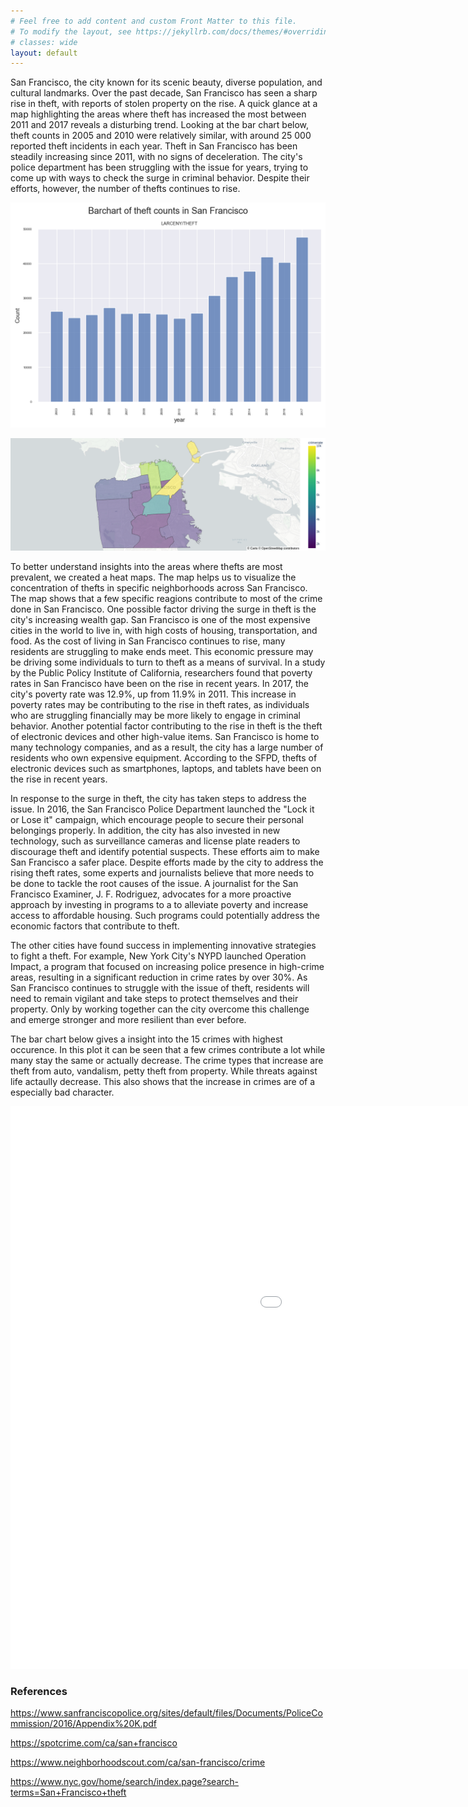 ```yaml
---
# Feel free to add content and custom Front Matter to this file.
# To modify the layout, see https://jekyllrb.com/docs/themes/#overriding-theme-defaults
# classes: wide
layout: default
---
```


<!-- <div class="columns">
    <div class="column">
        <div class="content">
            ![alt text]({{site.baseurl}}/public/barchart.png)
            <p> San Francisco, the city known for its scenic beauty, diverse population, and cultural landmarks. Over the past decade, San Francisco has seen a sharp rise in theft, with reports of stolen property on the rise. A quick glance at a map highlighting the areas where theft has increased the most between 2011 and 2017 reveals a disturbing trend. Looking at the bar chart, theft counts in 2005 and 2010 were relatively similar, with around 25 000 reported theft incidents in each year. Theft in San Francisco has been steadily increasing since 2011, with no signs of deceleration. The city's police department has been struggling with the issue for years, trying to come up with ways to check the surge in criminal behavior. Despite their efforts, however, the number of thefts continues to rise. </p>
        </div>
    </div>
    <div class="column">
        <div class="content">
            <p> San Francisco, the city known for its scenic beauty, diverse population, and cultural landmarks. Over the past decade, San Francisco has seen a sharp rise in theft, with reports of stolen property on the rise. A quick glance at a map highlighting the areas where theft has increased the most between 2011 and 2017 reveals a disturbing trend. Looking at the bar chart, theft counts in 2005 and 2010 were relatively similar, with around 25 000 reported theft incidents in each year. Theft in San Francisco has been steadily increasing since 2011, with no signs of deceleration. The city's police department has been struggling with the issue for years, trying to come up with ways to check the surge in criminal behavior. Despite their efforts, however, the number of thefts continues to rise. </p>
        </div>  
    </div>
    <div class="column">
        <div class="content">
            ![alt text]({{site.baseurl}}/public/map11.png)
            <p> San Francisco, the city known for its scenic beauty, diverse population, and cultural landmarks. Over the past decade, San Francisco has seen a sharp rise in theft, with reports of stolen property on the rise. A quick glance at a map highlighting the areas where theft has increased the most between 2011 and 2017 reveals a disturbing trend. Looking at the bar chart, theft counts in 2005 and 2010 were relatively similar, with around 25 000 reported theft incidents in each year. Theft in San Francisco has been steadily increasing since 2011, with no signs of deceleration. The city's police department has been struggling with the issue for years, trying to come up with ways to check the surge in criminal behavior. Despite their efforts, however, the number of thefts continues to rise. </p>
        </div>
    </div>
</div> -->

San Francisco, the city known for its scenic beauty, diverse population, and cultural landmarks. Over the past decade, San Francisco has seen a sharp rise in theft, with reports of stolen property on the rise. A quick glance at a map highlighting the areas where theft has increased the most between 2011 and 2017 reveals a disturbing trend. Looking at the bar chart below, theft counts in 2005 and 2010 were relatively similar, with around 25 000 reported theft incidents in each year. Theft in San Francisco has been steadily increasing since 2011, with no signs of deceleration. The city's police department has been struggling with the issue for years, trying to come up with ways to check the surge in criminal behavior. Despite their efforts, however, the number of thefts continues to rise.

![alt text](https://raw.githubusercontent.com/ToreVang/ToreVang.github.io/main/public/barchart.png)

![alt text](https://raw.githubusercontent.com/ToreVang/ToreVang.github.io/main/public/map17.png)

To better understand insights into the areas where thefts are most prevalent, we created a heat maps. The map helps us to visualize the concentration of thefts in specific neighborhoods across San Francisco. The map shows that a few specific reagions contribute to most of the crime done in San Francisco. One possible factor driving the surge in theft is the city's increasing wealth gap. San Francisco is one of the most expensive cities in the world to live in, with high costs of housing, transportation, and food. As the cost of living in San Francisco continues to rise, many residents are struggling to make ends meet. This economic pressure may be driving some individuals to turn to theft as a means of survival. In a study by the Public Policy Institute of California, researchers found that poverty rates in San Francisco have been on the rise in recent years. In 2017, the city's poverty rate was 12.9%, up from 11.9% in 2011. This increase in poverty rates may be contributing to the rise in theft rates, as individuals who are struggling financially may be more likely to engage in criminal behavior. Another potential factor contributing to the rise in theft is the theft of electronic devices and other high-value items. San Francisco is home to many technology companies, and as a result, the city has a large number of residents who own expensive equipment. According to the SFPD, thefts of electronic devices such as smartphones, laptops, and tablets have been on the rise in recent years.


In response to the surge in theft, the city has taken steps to address the issue. In 2016, the San Francisco Police Department launched the "Lock it or Lose it" campaign, which encourage people to secure their personal belongings properly. In addition, the city has also invested in new technology, such as surveillance cameras and license plate readers to discourage theft and identify potential suspects. These efforts aim to make San Francisco a safer place. Despite efforts made by the city to address the rising theft rates, some experts and journalists believe that more needs to be done to tackle the root causes of the issue. A journalist for the San Francisco Examiner, J. F. Rodriguez, advocates for a more proactive approach by investing in programs to a to alleviate poverty and increase access to affordable housing. Such programs could potentially address the economic factors that contribute to theft.

The other cities have found success in implementing innovative strategies to fight a theft. For example, New York City's NYPD launched Operation Impact, 
a program that focused on increasing police presence in high-crime areas, resulting in a significant reduction in crime rates by over 30%. As San Francisco continues to struggle with the issue of theft, residents will need to remain vigilant and take steps to protect themselves and their property. Only by working together can the city overcome this challenge and emerge stronger and more resilient than ever before.

The bar chart below gives a insight into the 15 crimes with highest occurence. In this plot it can be seen that a few crimes contribute a lot while many stay the same or actually decrease. The crime types that increase are theft from auto, vandalism, petty theft from property. While threats against life actaully decrease. This also shows that the increase in crimes are of a especially bad character. 

<embed
    type="text/html" 
    src="{{site.baseurl}}/public/custom_filename.html"
    width="1400"
    height="900"
    >
<!-- </embed> -->

### References

https://www.sanfranciscopolice.org/sites/default/files/Documents/PoliceCommission/2016/Appendix%20K.pdf

https://spotcrime.com/ca/san+francisco

https://www.neighborhoodscout.com/ca/san-francisco/crime

https://www.nyc.gov/home/search/index.page?search-terms=San+Francisco+theft



